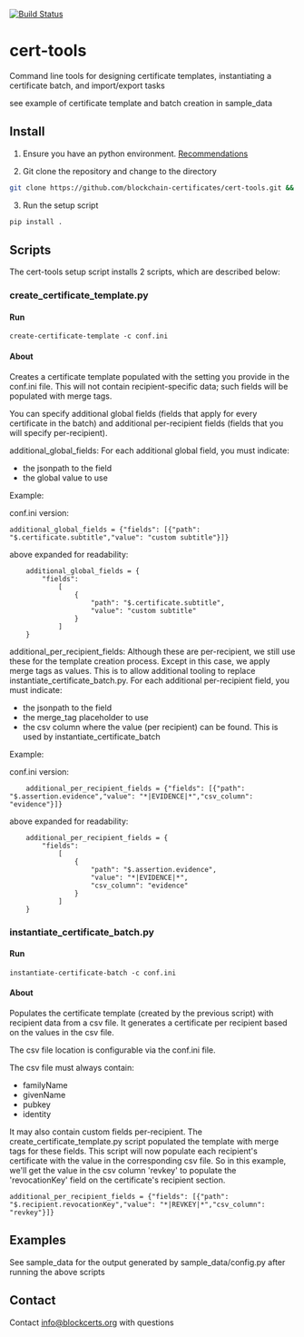 [![Build Status](https://travis-ci.org/blockchain-certificates/cert-tools.svg?branch=master)](https://travis-ci.org/blockchain-certificates/cert-tools)

# cert-tools
Command line tools for designing certificate templates, instantiating a certificate batch, and import/export tasks

see example of certificate template and batch creation in sample_data 

## Install

1. Ensure you have an python environment. [Recommendations](https://github.com/blockchain-certificates/developer-common-docs/blob/master/virtualenv.md)

2. Git clone the repository and change to the directory

  ```bash
  git clone https://github.com/blockchain-certificates/cert-tools.git && cd cert-tools
  ```

3. Run the setup script

  ```bash
  pip install .
  ```

## Scripts

The cert-tools setup script installs 2 scripts, which are described below:


### create_certificate_template.py

#### Run

```
create-certificate-template -c conf.ini
```

#### About

Creates a certificate template populated with the setting you provide in the conf.ini file. This will not contain recipient-specific data; such fields will be populated with merge tags.
 
You can specify additional global fields (fields that apply for every certificate in the batch) and additional per-recipient fields (fields that you will specify per-recipient).

additional_global_fields:  For each additional global field, you must indicate:

- the jsonpath to the field
- the global value to use

Example:

conf.ini version:
```
additional_global_fields = {"fields": [{"path": "$.certificate.subtitle","value": "custom subtitle"}]}
```

above expanded for readability:
```
    additional_global_fields = {
        "fields": 
            [
                {
                    "path": "$.certificate.subtitle",
                    "value": "custom subtitle"
                }
            ]
    }

```

additional_per_recipient_fields: Although these are per-recipient, we still use these for the template creation process. Except in this case, we apply merge tags as values. This is to allow additional tooling to replace instantiate_certificate_batch.py. For each additional per-recipient field, you must indicate:

- the jsonpath to the field
- the merge_tag placeholder to use
- the csv column where the value (per recipient) can be found. This is used by instantiate_certificate_batch

Example:

conf.ini version:
```
    additional_per_recipient_fields = {"fields": [{"path": "$.assertion.evidence","value": "*|EVIDENCE|*","csv_column": "evidence"}]}
```

above expanded for readability:
```
    additional_per_recipient_fields = {
        "fields": 
            [
                {
                    "path": "$.assertion.evidence",
                    "value": "*|EVIDENCE|*",
                    "csv_column": "evidence"
                }
            ]
    }
```
   
   
### instantiate_certificate_batch.py

#### Run
```
instantiate-certificate-batch -c conf.ini
```

#### About

Populates the certificate template (created by the previous script) with recipient data from a csv file. It generates a certificate per recipient based on the values in the csv file.

The csv file location is configurable via the conf.ini file.

The csv file must always contain:

- familyName
- givenName
- pubkey
- identity

It may also contain custom fields per-recipient. The create_certificate_template.py script populated the template with merge tags for these fields. This script will now populate each recipient's certificate with the value in the corresponding csv file. So in this example, we'll get the value in the csv column 'revkey' to populate the 'revocationKey' field on the certificate's recipient section.


```
additional_per_recipient_fields = {"fields": [{"path": "$.recipient.revocationKey","value": "*|REVKEY|*","csv_column": "revkey"}]}
```
   
   
## Examples

See sample_data for the output generated by sample_data/config.py after running the above scripts

## Contact

Contact [info@blockcerts.org](mailto:info@blockcerts.org) with questions
